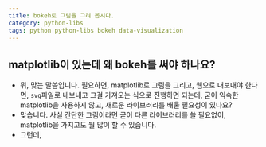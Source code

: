 ```yaml
---
title: bokeh로 그림을 그려 봅시다.
category: python-libs
tags: python python-libs bokeh data-visualization
---
```


## matplotlib이 있는데 왜 bokeh를 써야 하나요? 

- 뭐, 맞는 말씀입니다. 필요하면, matplotlib로 그림을 그리고, 웹으로 내보내야 한다면, `svg`파일로 내보내고 그걸 가져오는 식으로 진행하면 되는데, 굳이 익숙한 matplotlib을 사용하지 않고, 새로운 라이브러리를 배울 필요성이 있나요? 
- 맞습니다. 사실 간단한 그림이라면 굳이 다른 라이브러리를 쓸 필요없이, matplotlib을 가지고도 뭘 많이 할 수 있습니다. 
- 그런데, 